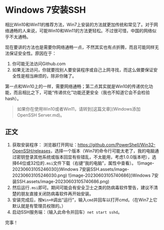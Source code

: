 # Windows 7安装SSH

相比Win10和Win11的推荐方法，Win7上安装的方法就更加传统和常见了。对于网络通畅的人来说，可能Win10和Win11的方法更轻松。不过很可惜，中国的网络似乎不太通畅。

现在要讲的方法也是需要你网络通畅一点，不然其实也有点折腾，而且可能同样无法保证安全性。原因在于：

1. 你可能无法访问Github.com
2. 如果无法访问，你就要找别人要安装程序或自己上网寻找，而这么做要保证安全性是相当麻烦的，除非你赌了。

第一点和Win10上的一样，需要网络通畅；第二点其实就是Win10的传递优化功能，而且相比之下，可能“传递优化”功能还更安全（我也不知道它会不会检验hash）。

> 如果你在使用Win10或者Win11，请转到[这篇文章](Windows添加OpenSSH Server.md)。

## 正文

1. 获取安装程序：
   浏览器打开网址：<https://github.com/PowerShell/Win32-OpenSSH/releases>，选择一个版本（Win7的命令行可能太老了，我的电脑通过密钥登录其他系统或版本回显有些错乱，不太能用，考虑1.0.0版本吧），选择64位或32位的`.msi`文件下载（右键“我的电脑”，属性中查看）。
   ![image-20230603105246030](Windows 7安装SSH.assets/image-20230603105246030.png)
   ![image-20230603105740686](Windows 7安装SSH.assets/image-20230603105740686.png)
2. 然后运行`.msi`即可。期间可能会有安全卫士之类的防病毒软件警告，建议不清楚的朋友直接关闭防病毒软件再开始安装。
3. 安装完成后，按`Win+R`调出“运行”，输入`cmd`并回车以打开*cmd*。（在Win7上它默认就是有管理员权限的。）
4. 启动SSH服务端：（输入此命令并回车）`net start sshd`。

完事！
